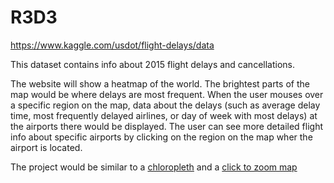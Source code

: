 # R3D3


https://www.kaggle.com/usdot/flight-delays/data

This dataset contains info about 2015 flight delays and cancellations. 


The website will show a heatmap of the world. The brightest parts of the map would be where delays are most frequent. When the user mouses over a specific region on the map, data about the delays (such as average delay time, most frequently delayed airlines, or day of week with most delays) at the airports there would be displayed. The user can see more detailed flight info about specific airports by clicking on the region on the map wher the airport is located.


The project would be similar to a [chloropleth](https://bl.ocks.org/mbostock/4060606) 
and a [click to zoom map](https://bl.ocks.org/mbostock/2206590) 
